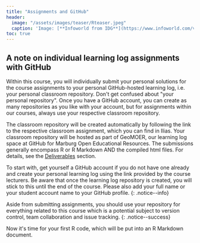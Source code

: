 ```yaml
---
title: "Assignments and GitHub"
header:
  image: "/assets/images/teaser/Rteaser.jpeg"
  caption: 'Image: [**Infoworld from IDG**](https://www.infoworld.com/video/series/8563/do-more-with-r){:target="_blank"}'
toc: true
---
```


## A note on individual learning log assignments with GitHub
Within this course, you will individually submit your personal solutions for the course assignments to your personal GitHub-hosted learning log, i.e. your personal classroom repository. Don't get confused about "your personal repository". Once you have a GitHub account, you can create as many repositories as you like with your account, but for assignments within our courses, always use your respective classroom repository.  

The classroom repository will be created automatically by following the link to the respective classroom assignment, which you can find in Ilias. 
Your classroom repository will be hosted as part of GeoMOER, our learning log space at GitHub for Marburg Open Educational Resources.
The submissions generally encompass R or R Markdown AND the compiled html files.
For details, see the [Deliverables](/moer-mpg-data-analysis/unit00/unit00-02_deliverables.html) section.



To start with, get yourself a GitHub account if you do not have one already and create your personal learning log using the link provided by the course lecturers. 
Be aware that once the learning log repository is created, you will stick to this until the end of the course.
Please also add your full name or your student account name to your GitHub profile.
{: .notice--info}

Aside from submitting assignments, you should use your repository for everything related to this course which is a potential subject to version control, team collaboration and issue tracking.
{: .notice--success}


Now it's time for your first R code, which will be put into an R Markdown document.



